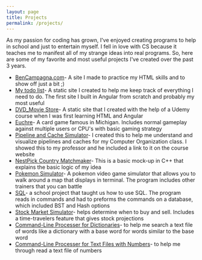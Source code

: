 ```yaml
---
layout: page
title: Projects
permalink: /projects/
---
```

As my passion for coding has grown, I've enjoyed creating programs to help in school and just to entertain myself. I fell in love with CS because it teaches me to manifest all of my strange ideas into real programs. So, here are some of my favorite and most useful projects I've created over the past 3 years. 


- <a href="https://github.com/bencampa/"> BenCampagna.com</a>- A site I made to practice my HTML skills and to show off just a bit ;)
- <a href="https://github.com/bencampa/Todo_list"> My todo list</a>- A static site I created to help me keep track of everything I need to do. The first site I built in Angular from scratch and probably my most useful
- <a href="https://github.com/bencampa/DVD_movie_store"> DVD_Movie Store</a>- A static site that I created with the help of a Udemy course when I was first learning HTML and Angular
- <a href="https://github.com/bencampa/Euchre"> Euchre</a>- A card game famous in Michigan. Includes normal gameplay against multiple users or CPU's with basic gaming strategy
- <a href="https://github.com/bencampa/Pipeline_Cache"> Pipeline and Cache Simulator</a>- I created this to help me understand and visualize pipelines and caches for my Computer Organization class. I showed this to my professor and he included a link to it on the course website
- <a href="https://github.com/bencampa/NestPick"> NestPick Country Matchmaker</a>- This is a basic mock-up in C++ that explains the basic logic of my idea
- <a href="https://github.com/bencampa/pokemon"> Pokemon Simulator</a>- A pokemon video game simulator that allows you to walk around a map that displays in terminal. The program includes other trainers that you can battle
- <a href="https://github.com/bencampa/SQL_basics"> SQL</a>- a school project that taught us how to use SQL. The program reads in commands and had to preforms the commands on a database, which included BST and Hash options
- <a href="https://github.com/bencampa/Stock_Market"> Stock Market Simulator</a>- helps determine when to buy and sell. Includes a time-travelers feature that gives stock projections
- <a href="https://github.com/bencampa/CL_Dictionary"> Command-Line Processer for Dictionaries</a>- to help me search a text file of words like a dictionary with a base word for words similar to the base word
- <a href="https://github.com/bencampa/CL_Text"> Command-Line Processer for Text Files with Numbers</a>- to help me through read a text file of numbers